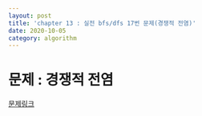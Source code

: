 ```yaml
---
layout: post
title: 'chapter 13 : 실전 bfs/dfs 17번 문제(경쟁적 전염)'
date: 2020-10-05
category: algorithm
---
```

# 문제 : 경쟁적 전염
[문제링크](https://www.acmicpc.net/problem/18405) 
